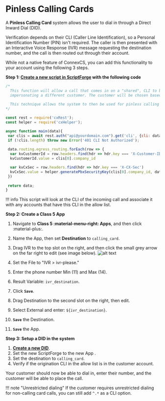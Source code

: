 # Pinless Calling Cards

A **Pinless Calling Card** system allows the user to dial in through a Direct Inward Dial (DID).

Verification depends on their CLI (Caller Line Identification), so a Personal Identification Number (PIN) isn't required. The caller is then presented with an Interactive Voice Response (IVR) message requesting the destination number, and the call is then routed out through their account.

While not a native feature of ConnexCS, you can add this functionality to your account using the following 3 steps.

**Step 1: [Create a new script in ScriptForge](https://docs.connexcs.com/developers/scriptforge/#creating-a-new-script) with the following code**

```javascript
/*
  This function will allow a call that comes in on a "shared", CLI to be sent to the Class 5 system
  impersonating a different customer. The customer will be chosen based upon a pre-entered CLI.
  
  This technique allows the system to then be used for pinless calling card services
*/

const rest = require('cxRest');
const helper = require('cxHelper');

async function main(data){
 var clis = await rest.auth("api@yourdomain.com").get('cli', {cli: data.routing.cli});
 if (!clis.length) throw new Error('401 CLI Not Authorized');
 
 data.routing.egress_routing.forEach(row => {
  var kvCustomerId = row.headers.find(hdr => hdr.key === 'X-Customer-ID')
  kvCustomerId.value = clis[0].company_id

  var kvCxSec = row.headers.find(hdr => hdr.key === 'X-CX-Sec')
  kvCxSec.value = helper.generatePbxSecurityKey(clis[0].company_id, data.routing.server);
 })
 
 return data;
}
```

!!! info
    This script will look at the CLI of the incoming call and associate it with any accounts that have this CLI in the allow list.

**Step 2: Create a Class 5 App**

1. Navigate to **Class 5 :material-menu-right: Apps**, and then click :material-plus:.
2. Name the App, then set **Destination** to `calling_card`.
3. Drag IVR to the top slot on the right, and then click the small grey arrow on the far right to edit (see image below).
    ![alt text][pinless]

4. Set the File to "IVR > ivr-please."
5. Enter the phone number Min (11) and Max (14).
6. Result Variable: `ivr_destination`.
7. Click **`Save`**.
8. Drag Destination to the second slot on the right, then edit.
9. Select External and enter: `${ivr_destination}`.
10. **`Save`** the Destination.
11. **`Save`** the App.

**Step 3: Setup a DID in the system**

1. [**Create a new DID**](https://docs.connexcs.com/did/#add-a-did).
2. Set the new ScriptForge to the new App .
3. Set the destination to `calling_card`.
4. Verify if the origination CLI in the allow list is in the customer account.

Your customer should now be able to dial in, enter their number, and the customer will be able to place the call.

!!! note "Unrestricted dialing"
    If the customer requires unrestricted dialing for non-calling card calls, you can still add `^.*` as a CLI option.

[pinless]: /misc/img/pinless.png "Pinless Setup"
